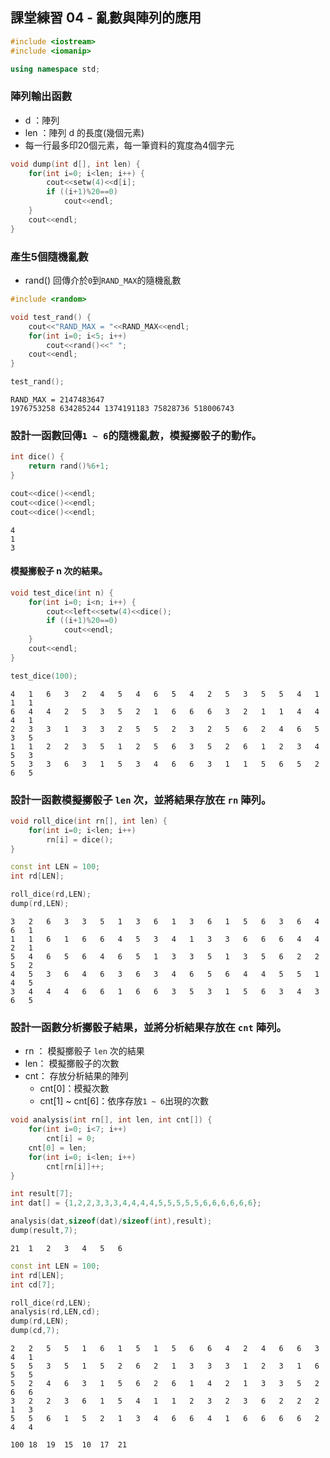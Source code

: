 ## 課堂練習 04 - 亂數與陣列的應用


```c++
#include <iostream>
#include <iomanip>

using namespace std;
```

### 陣列輸出函數
- d   ：陣列
- len ：陣列 d 的長度(幾個元素)
- 每一行最多印20個元素，每一筆資料的寬度為4個字元


```c++
void dump(int d[], int len) {
    for(int i=0; i<len; i++) {
        cout<<setw(4)<<d[i];
        if ((i+1)%20==0)
            cout<<endl;
    }
    cout<<endl;
}
```

### 產生5個隨機亂數
- rand() 回傳介於`0`到`RAND_MAX`的隨機亂數


```c++
#include <random>

void test_rand() {
    cout<<"RAND_MAX = "<<RAND_MAX<<endl;
    for(int i=0; i<5; i++)
        cout<<rand()<<" ";
    cout<<endl;
}

test_rand();
```

    RAND_MAX = 2147483647
    1976753258 634285244 1374191183 75828736 518006743 


### 設計一函數回傳`1 ~ 6`的隨機亂數，模擬擲骰子的動作。


```c++
int dice() {
    return rand()%6+1;
}
```


```c++
cout<<dice()<<endl;
cout<<dice()<<endl;
cout<<dice()<<endl;
```

    4
    1
    3


#### 模擬擲骰子 n 次的結果。


```c++
void test_dice(int n) {
    for(int i=0; i<n; i++) {
        cout<<left<<setw(4)<<dice();
        if ((i+1)%20==0)
            cout<<endl;
    }
    cout<<endl;
}

test_dice(100);
```

    4   1   6   3   2   4   5   4   6   5   4   2   5   3   5   5   4   1   1   1   
    6   4   4   2   5   3   5   2   1   6   6   6   3   2   1   1   4   4   4   1   
    2   3   3   1   3   3   2   5   5   2   3   2   5   6   2   4   6   5   3   5   
    1   1   2   2   3   5   1   2   5   6   3   5   2   6   1   2   3   4   5   3   
    5   3   3   6   3   1   5   3   4   6   6   3   1   1   5   6   5   2   6   5   
    


### 設計一函數模擬擲骰子 `len` 次，並將結果存放在 `rn` 陣列。


```c++
void roll_dice(int rn[], int len) {
    for(int i=0; i<len; i++)
        rn[i] = dice();
}
```


```c++
const int LEN = 100;
int rd[LEN];

roll_dice(rd,LEN);
dump(rd,LEN);
```

    3   2   6   3   3   5   1   3   6   1   3   6   1   5   6   3   6   4   6   1   
    1   1   6   1   6   6   4   5   3   4   1   3   3   6   6   6   4   4   2   1   
    5   4   6   5   6   4   6   5   1   3   3   5   1   3   5   6   2   2   5   2   
    4   5   3   6   4   6   3   6   3   4   6   5   6   4   4   5   5   1   4   5   
    3   4   4   4   6   6   1   6   6   3   5   3   1   5   6   3   4   3   6   5   
    


### 設計一函數分析擲骰子結果，並將分析結果存放在 `cnt` 陣列。
- rn ： 模擬擲骰子 `len` 次的結果
- len： 模擬擲骰子的次數
- cnt： 存放分析結果的陣列
    - cnt[0]：模擬次數
    - cnt[1] ~ cnt[6]：依序存放`1 ~ 6`出現的次數


```c++
void analysis(int rn[], int len, int cnt[]) {
    for(int i=0; i<7; i++)
        cnt[i] = 0;
    cnt[0] = len;
    for(int i=0; i<len; i++) 
        cnt[rn[i]]++;
}
```


```c++
int result[7];
int dat[] = {1,2,2,3,3,3,4,4,4,4,5,5,5,5,5,6,6,6,6,6,6};

analysis(dat,sizeof(dat)/sizeof(int),result);
dump(result,7);
```

    21  1   2   3   4   5   6   



```c++
const int LEN = 100;
int rd[LEN];
int cd[7];

roll_dice(rd,LEN);
analysis(rd,LEN,cd);
dump(rd,LEN);
dump(cd,7);
```

    2   2   5   5   1   6   1   5   1   5   6   6   4   2   4   6   6   3   4   1   
    5   5   3   5   1   5   2   6   2   1   3   3   3   1   2   3   1   6   5   5   
    5   2   4   6   3   1   5   6   2   6   1   4   2   1   3   3   5   2   6   6   
    3   2   2   3   6   1   5   4   1   1   2   3   2   3   6   2   2   2   1   3   
    5   5   6   1   5   2   1   3   4   6   6   4   1   6   6   6   6   2   4   4   
    
    100 18  19  15  10  17  21  

